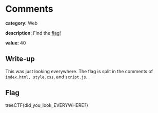 # Comments

**category:** Web

**description:** Find the [flag!](site/index.html)

**value:** 40


## Write-up

This was just looking everywhere. The flag is split in the comments of `index.html, style.css`, and `script.js`.

## Flag
treeCTF{did_you_look_EVERYWHERE?}
